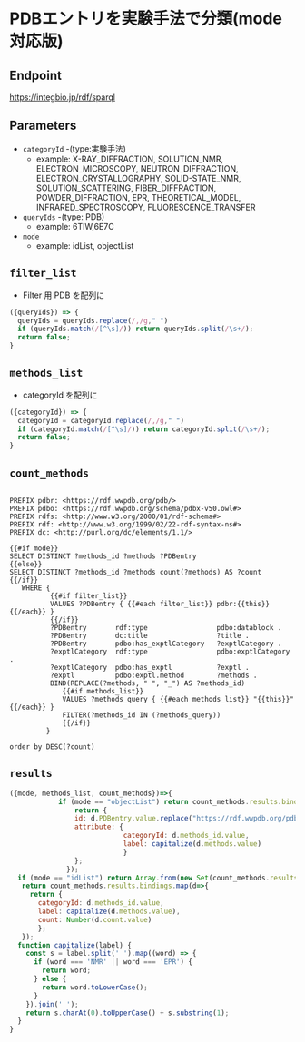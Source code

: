# PDBエントリを実験手法で分類(mode対応版)

## Endpoint

https://integbio.jp/rdf/sparql

## Parameters

* `categoryId` -(type:実験手法)
  * example: X-RAY_DIFFRACTION, SOLUTION_NMR, ELECTRON_MICROSCOPY, NEUTRON_DIFFRACTION, ELECTRON_CRYSTALLOGRAPHY, SOLID-STATE_NMR, SOLUTION_SCATTERING, FIBER_DIFFRACTION, POWDER_DIFFRACTION, EPR, THEORETICAL_MODEL, INFRARED_SPECTROSCOPY, FLUORESCENCE_TRANSFER
* `queryIds` -(type: PDB)
  * example: 6TIW,6E7C
* `mode` 
  * example: idList, objectList

## `filter_list`
- Filter 用 PDB を配列に
```javascript
({queryIds}) => {
  queryIds = queryIds.replace(/,/g," ")
  if (queryIds.match(/[^\s]/)) return queryIds.split(/\s+/);
  return false;
}
```

## `methods_list`
- categoryId を配列に
```javascript
({categoryId}) => {
  categoryId = categoryId.replace(/,/g," ")
  if (categoryId.match(/[^\s]/)) return categoryId.split(/\s+/);
  return false;
}
```

## `count_methods`
```sparql

PREFIX pdbr: <https://rdf.wwpdb.org/pdb/>
PREFIX pdbo: <https://rdf.wwpdb.org/schema/pdbx-v50.owl#>
PREFIX rdfs: <http://www.w3.org/2000/01/rdf-schema#>
PREFIX rdf: <http://www.w3.org/1999/02/22-rdf-syntax-ns#>
PREFIX dc: <http://purl.org/dc/elements/1.1/>

{{#if mode}}
SELECT DISTINCT ?methods_id ?methods ?PDBentry                     
{{else}}
SELECT DISTINCT ?methods_id ?methods count(?methods) AS ?count                         
{{/if}}
   WHERE {
          {{#if filter_list}}
          VALUES ?PDBentry { {{#each filter_list}} pdbr:{{this}} {{/each}} }
          {{/if}}
          ?PDBentry       rdf:type	               pdbo:datablock .
          ?PDBentry       dc:title  	           ?title .
          ?PDBentry       pdbo:has_exptlCategory   ?exptlCategory .
          ?exptlCategory  rdf:type                 pdbo:exptlCategory .
          ?exptlCategory  pdbo:has_exptl	       ?exptl .
          ?exptl          pdbo:exptl.method	       ?methods .
          BIND(REPLACE(?methods, " ", "_") AS ?methods_id)
             {{#if methods_list}}
             VALUES ?methods_query { {{#each methods_list}} "{{this}}" {{/each}} }
             FILTER(?methods_id IN (?methods_query))
             {{/if}} 
         }

order by DESC(?count)
```



## `results`

```javascript
({mode, methods_list, count_methods})=>{
            if (mode == "objectList") return count_methods.results.bindings.map(d=>{ 
                return {
                id: d.PDBentry.value.replace("https://rdf.wwpdb.org/pdb/", ""), 
                attribute: {
                            categoryId: d.methods_id.value, 
                            label: capitalize(d.methods.value)
                            }
                };
              });
  if (mode == "idList") return Array.from(new Set(count_methods.results.bindings.map(d=>d.PDBentry.value.replace("https://rdf.wwpdb.org/pdb/", "")))); // unique 
   return count_methods.results.bindings.map(d=>{
     return {
       categoryId: d.methods_id.value, 
       label: capitalize(d.methods.value),
       count: Number(d.count.value)
       };
   });	  
  function capitalize(label) {
    const s = label.split(' ').map((word) => {
      if (word === 'NMR' || word === 'EPR') {
        return word;
      } else {
        return word.toLowerCase();
      }
    }).join(' ');
    return s.charAt(0).toUpperCase() + s.substring(1);
  }
}
```